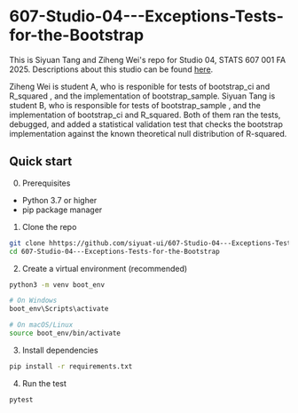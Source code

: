 # 607-Studio-04---Exceptions-Tests-for-the-Bootstrap

This is Siyuan Tang and Ziheng Wei's repo for Studio 04, STATS 607 001 FA 2025. Descriptions about this studio can be found [here](https://github.com/siyuat-ui/607-Studio-04---Exceptions-Tests-for-the-Bootstrap/blob/main/Studio%2004%20-%20Exceptions%20%26%20Tests%20for%20the%20Bootstrap.pdf).

Ziheng Wei is student A, who is responible for tests of bootstrap_ci and R_squared , and the implementation of bootstrap_sample. Siyuan Tang is student B, who is responsible for tests of bootstrap_sample , and the implementation of bootstrap_ci and R_squared. Both of them ran the tests, debugged, and added a statistical validation test that checks the bootstrap implementation against the known theoretical null distribution of R-squared.

## Quick start

0. Prerequisites
- Python 3.7 or higher
- pip package manager

1. Clone the repo

```bash
git clone hhttps://github.com/siyuat-ui/607-Studio-04---Exceptions-Tests-for-the-Bootstrap.git
cd 607-Studio-04---Exceptions-Tests-for-the-Bootstrap
```

2. Create a virtual environment (recommended)

```bash
python3 -m venv boot_env

# On Windows
boot_env\Scripts\activate

# On macOS/Linux
source boot_env/bin/activate
```

3. Install dependencies

```bash
pip install -r requirements.txt
```

4. Run the test
```bash
pytest
```